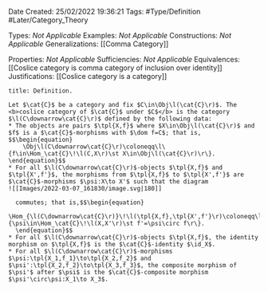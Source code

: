 <div class="topSpace"></div>

Date Created: 25/02/2022 19:36:21
Tags: #Type/Definition #Later/Category_Theory

Types: <i>Not Applicable</i>
Examples: <i>Not Applicable</i>
Constructions: <i>Not Applicable</i>
Generalizations: [[Comma Category]]

Properties: <i>Not Applicable</i>
Sufficiencies: <i>Not Applicable</i>
Equivalences: [[Coslice category is comma category of inclusion over identity]]
Justifications: [[Coslice category is a category]]

``` ad-Definition
title: Definition.

Let $\cat{C}$ be a category and fix $C\in\Obj\l(\cat{C}\r)$. The <b>coslice category of $\cat{C}$ under $C$</b> is the category $\l(C\downarrow\cat{C}\r)$ defined by the following data:
* The objects are pairs $\tpl{X,f}$ where $X\in\Obj\l(\cat{C}\r)$ and $f$ is a $\cat{C}$-morphisms with $\dom f=C$; that is,
$$\begin{equation}
    \Obj\l(C\downarrow\cat{C}\r)\coloneqq\l\{f\in\Hom_\cat{C}\!\l(C,X\r)\st X\in\Obj\l(\cat{C}\r)\r\}.
\end{equation}$$
* For all $\l(C\downarrow\cat{C}\r)$-objects $\tpl{X,f}$ and $\tpl{X',f'}$, the morphisms from $\tpl{X,f}$ to $\tpl{X',f'}$ are $\cat{C}$-morphisms $\psi:X\to X'$ such that the diagram
![[Images/2022-03-07_161830/image.svg|180]]

  commutes; that is,$$\begin{equation}
      \Hom_{\l(C\downarrow\cat{C}\r)}\!\l(\tpl{X,f},\tpl{X',f'}\r)\coloneqq\l\{\psi\in\Hom_\cat{C}\!\l(X,X'\r)\st f'=\psi\circ f\r\}.
  \end{equation}$$
* For all $\l(C\downarrow\cat{C}\r)$-objects $\tpl{X,f}$, the identity morphism on $\tpl{X,f}$ is the $\cat{C}$-identity $\id_X$.
* For all $\l(C\downarrow\cat{C}\r)$-morphisms $\psi:\tpl{X_1,f_1}\to\tpl{X_2,f_2}$ and $\psi':\tpl{X_2,f_2}\to\tpl{X_3,f_3}$, the composite morphism of $\psi'$ after $\psi$ is the $\cat{C}$-composite morphism $\psi'\circ\psi:X_1\to X_3$.

```
